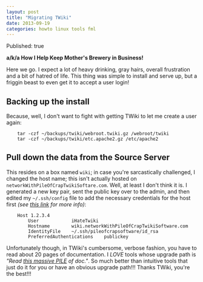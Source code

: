 ```yaml
---
layout: post
title: "Migrating TWiki"
date: 2013-09-19
categories: howto linux tools fml
---
```

Published: true

**a/k/a How I Help Keep Mother's Brewery in Business!**

Here we go. I expect a lot of heavy drinking, gray hairs, overall frustration and a bit of hatred of life. This thing was simple to install and serve up, but a friggin beast to even get it to accept a user login!

## Backing up the install

Because, well, I don't want to fight with getting TWiki to let me create a user again:

		tar -czf ~/backups/twiki/webroot.twiki.gz /webroot/twiki
		tar -czf ~/backups/twiki/etc.apache2.gz /etc/apache2

## Pull down the data from the Source Server

This resides on a box named `wiki`; in case you're sarcastically challenged, I changed the host name; this isn't actually hosted on `networkWithPileOfCrapTwikiSoftare.com`. Well, at least I don't think it is. I generated a new key pair, sent the public key over to the admin, and then edited my `~/.ssh/config` file to add the necessary credentials for the host first *(see [this link][multiSSH] for more info)*:

		Host 1.2.3.4
			User			iHateTwiki
			Hostname		wiki.networkWithPileOfCrapTwikiSoftware.com
			IdentityFile 	~/.ssh/pileofcrapsoftware/id_rsa
			PreferredAuthentications 	publickey

Unfortunately though, in TWiki's cumbersome, verbose fashion, you have to read about 20 pages of documentation. I *LOVE* tools whose upgrade path is *"Read [this massive PILE](http://ow.ly/p27Zx) of doc."*. So much better than intuitive tools that just do it for you or have an obvious upgrade path!!! Thanks TWiki, you're the best!!!

<!--
		ssh 1.2.3.4
		
-->






[img1]: /home/damon/Dropbox/Photos/graphics/clipart/constructionDuck.jpg
[img2]: /home/damon/Dropbox/Photos/graphics/clipart/constructionDuck.jpg
[img3]: /home/damon/Dropbox/Photos/graphics/clipart/constructionDuck.jpg
[img4]: /home/damon/Dropbox/Photos/graphics/clipart/constructionDuck.jpg
[img5]: /home/damon/Dropbox/Photos/graphics/clipart/constructionDuck.jpg
[img6]: /home/damon/Dropbox/Photos/graphics/clipart/constructionDuck.jpg
[img7]: /home/damon/Dropbox/Photos/graphics/clipart/constructionDuck.jpg
[img8]: /home/damon/Dropbox/Photos/graphics/clipart/constructionDuck.jpg
[img9]: /home/damon/Dropbox/Photos/graphics/clipart/constructionDuck.jpg
[img10]: /home/damon/Dropbox/Photos/graphics/clipart/constructionDuck.jpg
[img11]: /home/damon/Dropbox/Photos/graphics/clipart/constructionDuck.jpg
[img12]: /home/damon/Dropbox/Photos/graphics/clipart/constructionDuck.jpg
[img13]: /home/damon/Dropbox/Photos/graphics/clipart/constructionDuck.jpg
[img14]: /home/damon/Dropbox/Photos/graphics/clipart/constructionDuck.jpg
[img15]: /home/damon/Dropbox/Photos/graphics/clipart/constructionDuck.jpg
[img16]: /home/damon/Dropbox/Photos/graphics/clipart/constructionDuck.jpg
[img17]: /home/damon/Dropbox/Photos/graphics/clipart/constructionDuck.jpg
[img18]: /home/damon/Dropbox/Photos/graphics/clipart/constructionDuck.jpg
[img19]: /home/damon/Dropbox/Photos/graphics/clipart/constructionDuck.jpg
[img20]: /home/damon/Dropbox/Photos/graphics/clipart/constructionDuck.jpg

[multiSSH]: http://www.robotgoblin.co.uk/blog/2012/07/24/managing-multiple-ssh-keys/
